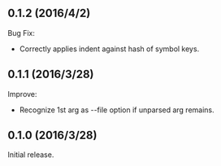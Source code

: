 ## 0.1.2 (2016/4/2)

Bug Fix:

- Correctly applies indent against hash of symbol keys.

## 0.1.1 (2016/3/28)

Improve:

- Recognize 1st arg as --file option if unparsed arg remains.

## 0.1.0 (2016/3/28)

Initial release.
